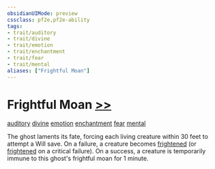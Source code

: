 ```yaml
---
obsidianUIMode: preview
cssclass: pf2e,pf2e-ability
tags:
- trait/auditory
- trait/divine
- trait/emotion
- trait/enchantment
- trait/fear
- trait/mental
aliases: ["Frightful Moan"]
---
```

# Frightful Moan [>>](rules/core-rulebook/chapter-9-playing-the-game.md#Actions "Two-Action")
[auditory](rules/traits/auditory.md)  [divine](rules/traits/divine.md)  [emotion](rules/traits/emotion.md)  [enchantment](rules/traits/enchantment.md)  [fear](rules/traits/fear.md)  [mental](rules/traits/mental.md)  

The ghost laments its fate, forcing each living creature within 30 feet to attempt a Will save. On a failure, a creature becomes [frightened](rules/conditions.md#Frightened) (or [frightened](rules/conditions.md#Frightened) on a critical failure). On a success, a creature is temporarily immune to this ghost's frightful moan for 1 minute.
